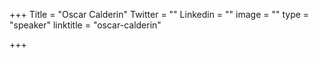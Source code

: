 +++
Title = "Oscar Calderin"
Twitter = ""
Linkedin = ""
image = ""
type = "speaker"
linktitle = "oscar-calderin"

+++

